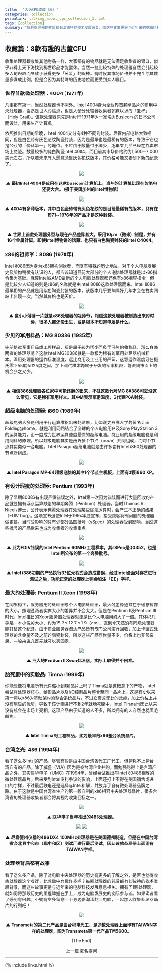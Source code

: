 ```yaml
---
title:  "大话CPU收藏（三）"
categories: collection
permalink: talking_about_cpu_collection_3.html
tags: [collection]
summary: "每颗处理器的背后都有其独特的技术发展背景，而这些故事更是与近年来的电脑科技发展息息相关。拥有了1颗处理器，就如同将那段历史的里程碑握在手上，成为电脑发展史的实际参与者。"
---
```



## 收藏篇：8款有趣的古董CPU

收集处理器跟收集其他物品一样，大家都有的物品就是无法满足收集者的胃口，似乎非得上天下海找到稀世珍品才能罢休。当然一些比较特殊的处理器自然会引起较多人的兴趣而导致于获得更多「关爱」的眼神。有时候其市场价格并不完全与其数量多寡成比例，但是会因为其特殊的历史地位而更受到众人瞩目。


### 世界首款微处理器：4004 (1971年)

凡事都有第一，当然处理器也不例外。Intel 4004身为全世界首颗单晶片的商用中央处理器，当然是世人的焦点，也是大部分处理器收集者梦寐以求的「圣杯」（Holy Grail）。该款处理器原先是Intel于1971年为一家名为Busicom 的日本公司而设计，用来生产计算机。

依照推出日期的早晚，Intel 4004又分有4种不同的封装。尽管内部电路大致相同，但是白色带有灰色花纹陶瓷封装，因为是最早也是最稀有的版本，导致于它也是公认的「价格第一」的地位。不过由于数量过于稀少，近年来几乎已经在拍卖市场上绝迹。数量较多的纯白陶瓷Intel 4004，而目前其市场价格约为1,500∼2,000美元左右，所以若未来有人愿意抛售灰色花纹版本，其价格可能又要创下新的纪录了。

<div align="center">
    <img src="../images/blogs/talking_about_cpu_collection_fig15.jpg"/>
    <p><b>▲ 最初Intel 4004是应用在这款Busicom计算机上，当年的计算机比现在的笔电还要大台。（摄于美国加州的Intel博物馆）</b></p>
</div>

<div align="center">
    <img src="../images/blogs/talking_about_cpu_collection_fig16.jpg"/>
    <p><b>▲ 4004有多种版本，其中白色瓷砖带有灰色花纹的是目前最稀有的版本，只有在1971∼1976年的产品才是这种封装。</b></p>
</div>

<div align="center">
    <img src="../images/blogs/talking_about_cpu_collection_fig17.jpg"/>
    <p><b>▲ 世界上首款处理器外型与现在产品差异甚大，采用10μm（微米）制程，并有16个金属针脚。即使Intel博物馆的馆藏，也只有白色陶瓷封装的Intel C4004。</b></p>
</div>


### x86的祖师爷：8086 (1978年)

Intel 8086因为身为x86架构创始者，而享有特殊的历史地位。对于个人电脑发展史及架构稍微有认识的人，都应该知道目前大部分的个人电脑处理器就是以x86指令集为基础。就算Intel或AMD最新的个人电脑处理器都还保有x86相容指令，但是比较少人知道的则是x86的名称就是由Intel 8086这款处理器而来。Intel 8086最早期的产品就是用紫色陶瓷封装的版本，该版本几乎要每隔好几年才会在拍卖网站上出现一次，当然其价格也是天价。

<div align="center">
    <img src="../images/blogs/talking_about_cpu_collection_fig18.jpg"/>
    <p><b>▲ 这小小薄薄一片就是x86处理器的祖师爷，相信这款处理器被制造出来的时候，很多人都还没出生，或是根本不知道电脑是什么。</b></p>
</div>


### 少见的军用样品：MG 80386 (1985年)

先前提过军事用品或工程样品，都是属于较为稀少而炙手可热的收集品，那么身兼两者的处理器呢？这款Intel MG80386就是一款极为稀有的军用处理器机械样本。军用处理器的运作标准温度，远比商用及工业用的严苛，这颗运作温度可在摄氏零下55度至125度之间。加上测试样本均属于研发的军事机密，能流到市面上的机会少之又少。 

<div align="center">
    <img src="../images/blogs/talking_about_cpu_collection_fig19.jpg"/>
    <p><b>▲ 相信386处理器各位家中可能还翻的出来，不过这款代号MG 80386可就没这么常见，它是稀有军用样本。其中M表示军用温度，G代表PGA封装。</b></p>
</div>


### 超级电脑的处理器: i860 (1989年)

超级电脑大多是利用平行运算堆积出来的结果，比如说史丹佛大学的著名计画Folding@home，就是利用网路结合了全球的个人电脑用户及Sony PlayStation 3的运算能力，而一度成为世界运算速度最快的超级电脑。商业用的超级电脑也是利用同样的原理，所以超级电脑其实是由许多个节点（node）共同组成，而每个节点其实类似一台电脑。Intel Paragon超级电脑就是由许多含有Intel i860处理器的节点所组成。

<div align="center">
    <img src="../images/blogs/talking_about_cpu_collection_fig20.jpg"/>
    <p><b>▲ Intel Paragon MP-64超级电脑的其中1个节点主机板，上面有3颗i860 XP。</b></p>
</div>


### 有设计瑕疵的处理器: Pentium (1993年)

除了早期80386有出现严重错误之外，Intel第一次因为错误而进行大量回收的产品就是拥有浮点运算缺陷的早期奔腾（Pentium）处理器。当时Thomas R. Nicely博士，公开表示奔腾处理器在处理某些除法运算时，会产生不正确的结果（FDIV bug）。这项宣布迫使Intel于1994年底宣布，接受顾客将有问题的处理器做更换。当时受影响的只有少部分晶圆批号（sSpec）的处理器受到影响，当然这些批号的产品后来也成为收集者的收集重点。

<div align="center">
    <img src="../images/blogs/talking_about_cpu_collection_fig21.jpg"/>
    <p><b>▲ 此为FDIV错误的Intel Pentium 60MHz工程样本，其sSPec是Q0352，也是Intel所公布的第一个奔腾批号。</b></p>
</div>

<div align="center">
    <img src="../images/blogs/talking_about_cpu_collection_fig22.jpg"/>
    <p><b>▲ Intel i386初期的产品执行32位元程式会造成错误，经过Intel全面对存货进行测试之后，功能正常的处理器上则会加注「ΣΣ」字样。</b></p>
</div>


### 最大的处理器: Pentium II Xeon (1998年)

在同架构下，服务器用的处理器与个人电脑处理器，最大的差异通常在于缓存暂存的大小，照理说两者实体大小的差异并不会太大。但是在Pentium II及Pentium III时代，Intel推出的Xeon服务器处理器就硬是比个人电脑用的大了一倍。其体积几乎是一本小说的大小，约为15.2 x 12.7 x 1.9（cm），直到今天还没有同级处理器能打破这个纪录。由于商业服务器淘汰产品皆有专门公司进行回收，加上卡匣式处理器的含金量不及之前的陶瓷封装，所以这些产品存世量不少，价格上也非常亲民，一般来说几百元就可以买回家。

<div align="center">
    <img src="../images/blogs/talking_about_cpu_collection_fig23.jpg"/>
    <p><b>▲ 巨大的Pentium II Xeon处理器，实际上取得并不困难。</b></p>
</div>


### 胎死腹中的实验品: Timna (1999年)

你能想像将电脑所有元件缩小到1颗晶片上吗？Timna就是这概念下的产物，Intel尝试将处理器核心、绘图晶片以及I/O控制晶片整合至同一晶片上。这是有史以来第一颗以x86为基础架构的整合系统晶片，不过它奇差无比的效能，加上价格上并没有明显的优势，导致于该计画进行不到2年就胎死腹中，Intel Timna也因此从来没有机会在市场上亮相。这项产品由于知道的人不多，所以拥有的人自然也就凤毛麟角。

<div align="center">
    <img src="../images/blogs/talking_about_cpu_collection_fig24.jpg"/>
    <p><b>▲ Intel Timna的工程样品，此为最早的x86整合系统晶片。</b></p>
</div>

### 台湾之光: 486 (1994年)

看了这么多Intel的产品，尽管有些是由中国台湾省代工厂代工，但是称不上是台湾自有的产品。除了威盛（VIA）因为是被台湾企业并购，而勉强称得上是台湾产品之外，其实联华电子（UMC）在1994年，曾经尝试推出与Intel 80486相容的微处理器晶片。后来受到Intel专利争议的影响，上面还打上不得在美国销售或进口的字样，不过最后联电还是选择与Intel和解，并放弃了自有微处理器品牌之路。由于这款是中国台湾省生产的第一颗自制的x86相容中央处理器晶片，很多台湾省的处理器收集者都会将其视为收集目标之一。

<div align="center">
    <img src="../images/blogs/talking_about_cpu_collection_fig25.jpg"/>
    <p><b>▲ 联华电子当年推出的486处理器。</b></p>
</div>

<div align="center">
    <img src="../images/cpus/TI/TI486DX4-G100-GA_1.jpg"/>
    <img src="../images/cpus/TI/TI486DX4-G100-GA_2.jpg"/>
    <p><b>▲ 尽管德州仪器的486 DX4 100MHz处理器是在美国德州制造，但是在中国台湾省台北县中和市（现中和区）测试厂进行最后测试，因此该款处理器上面印有TAIWAN字样。</b></p>
</div>


### 处理器背后都有故事

看了这么多产品，除了对电脑中央处理器的历史有更多的了解之外，是否也觉得收集处理器这个嗜好，比想像中有趣许多呢？每颗处理器的背后都有其独特的技术发展背景，而这些故事更是与近年来的电脑科技发展息息相关。拥有了1颗处理器，就如同将那段历史的里程碑握在手上，成为电脑发展史的实际参与者。如果读者看了感到有兴趣，不妨有空多留意一下身边要淘汰的旧电脑，一起加入收集处理器晶片的行列吧！

<div align="center">
    <img src="../images/blogs/talking_about_cpu_collection_fig26.jpg"/>
    <p><b>▲ Transmeta的第二代产品是由台积电代工，是少数处理器上面印有TAIWAN字样的处理器，图为Transmeta第一代产品TM5600。</b></p>
</div>


<div align="center">
<p>(The End)</p>
<a href="talking_about_cpu_collection_2.html" class="btn btn-primary">上一篇</a> 
<a href="{{site.feedback_link}}" class="btn btn-primary"><i class="fa fa-comment-o"></i> 匿名提问</a> 
</div>

---------

{% include links.html %}
